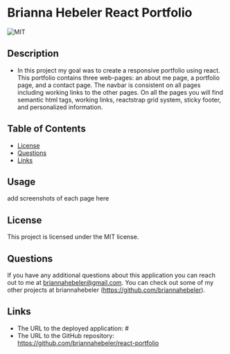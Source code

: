 # Brianna Hebeler React Portfolio
![MIT](https://img.shields.io/badge/license-MIT-blueviolet)

## Description 
* In this project my goal was to create a responsive portfolio using react. This portfolio contains three web-pages: an about me page, a portfolio page, and a contact page. The navbar is consistent on all pages including working links to the other pages. On all the pages you will find semantic html tags, working links, reactstrap grid system, sticky footer, and personalized information.

## Table of Contents  
* [License](#license)
* [Questions](#questions)
* [Links](#links)

## Usage 
add screenshots of each page here

## License
This project is licensed under the MIT license.

## Questions
If you have any additional questions about this application you can reach out to me at briannahebeler@gmail.com.
You can check out some of my other projects at briannahebeler (https://github.com/briannahebeler).

## Links
* The URL to the deployed application: #
* The URL to the GitHub repository: https://github.com/briannahebeler/react-portfolio